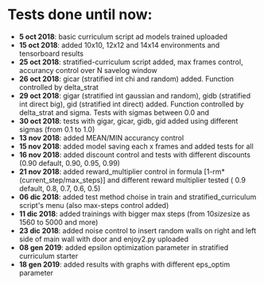 # Tests done until now:

* __5 oct 2018__: basic curriculum script ad models trained uploaded
* __15 oct 2018__: added 10x10, 12x12 and 14x14 environments and tensorboard results
* __25 oct 2018__: stratified-curriculum script added, max frames control, accurancy control over N savelog window
* __26 oct 2018__: gicar (stratified int chi and random) added. Function controlled by delta_strat
* __29 oct 2018__: gigar (stratified int gaussian and random), gidb (stratified int direct big), gid (stratified int direct) added. Function controlled by delta_strat and sigma. Tests with sigmas between 0.0 and 
* __30 oct 2018__: tests with gigar, gicar, gidb, gid added using different sigmas (from 0.1 to 1.0)
* __13 nov 2018__: added MEAN/MIN accurancy control
* __15 nov 2018__: added model saving each x frames and added tests for all
* __16 nov 2018__: added discount control and tests with different discounts (0.90 default, 0.90, 0.95, 0.99)
* __21 nov 2018__: added reward_multiplier control in formula [1-rm*(current_step/max_steps)] and different reward multiplier tested ( 0.9 default, 0.8, 0.7, 0.6, 0.5)
* __06 dic 2018__: added test method choise in train and stratified_curriculum script's menu (also max-steps control added)
* __11 dic 2018__: added trainings with bigger max steps (from 10*size*size as 1560 to 5000 and more)
* __23 dic 2018__: added noise control to insert random walls on right and left side of main wall with door and enjoy2.py uploaded
* __08 gen 2019__: added epsilon optimization parameter in stratified curriculum starter
* __18 gen 2019__: added results with graphs with different eps_optim parameter
